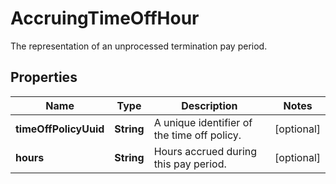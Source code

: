 

# AccruingTimeOffHour

The representation of an unprocessed termination pay period.

## Properties

| Name | Type | Description | Notes |
|------------ | ------------- | ------------- | -------------|
|**timeOffPolicyUuid** | **String** | A unique identifier of the time off policy. |  [optional] |
|**hours** | **String** | Hours accrued during this pay period. |  [optional] |



